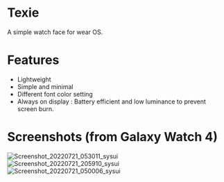 # Texie
A simple watch face for wear OS.

# Features 
- Lightweight
- Simple and minimal
- Different font color setting
- Always on display : Battery efficient and low luminance to prevent screen burn.

# Screenshots (from Galaxy Watch 4)
![Screenshot_20220721_053011_sysui](https://user-images.githubusercontent.com/50198413/180254779-f7f7aaa5-256e-4fe7-aea8-693e39d8194c.png)
![Screenshot_20220721_205910_sysui](https://user-images.githubusercontent.com/50198413/180254786-f6d237dc-6e2e-49db-98dc-35f6a0dfcf7b.png)
![Screenshot_20220721_050006_sysui](https://user-images.githubusercontent.com/50198413/180254788-c0236c6c-c791-47e5-b6d9-d958b00d4bb0.png)
